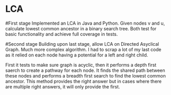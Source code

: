﻿# LCA

#First stage
Implemented an LCA in Java and Python. Given nodes v and u, calculate lowest common ancestor in a binary search tree. Both test for basic functionality and achieve full coverage in tests.

#Second stage
Building upon last stage, allow LCA on Directed Asyclical Graph. Much more complex algorithm. I had to scrap a lot of my last code as it relied on each node having a potential for a left and right child. 

First it tests to make sure graph is acyclic, then it performs a depth first saerch to create a pathway for each node. It finds the shared path between these nodes and performs a breadth first search to find the lowest common ancestor. This method provides the right answer but in cases where there are multiple right answers, it will only provide the first.
